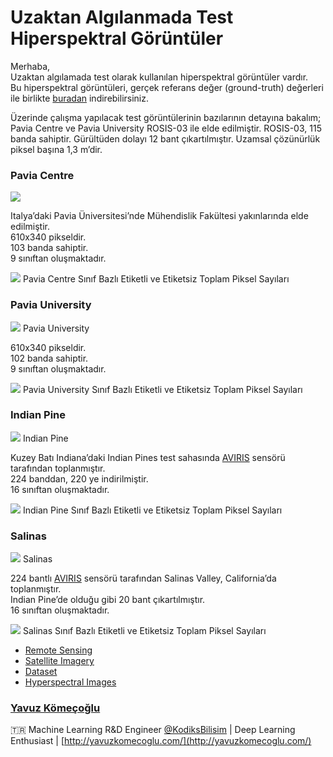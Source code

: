 # Uzaktan Algılanmada Test Hiperspektral Görüntüler

Merhaba,<br> Uzaktan algılamada test olarak kullanılan hiperspektral görüntüler
vardır.<br> Bu hiperspektral görüntüleri, gerçek referans değer (ground-truth)
değerleri ile birlikte
[buradan](http://www.ehu.eus/ccwintco/index.php?title=Hyperspectral_Remote_Sensing_Scenes)
indirebilirsiniz.

Üzerinde çalışma yapılacak test görüntülerinin bazılarının detayına bakalım;<br>
Pavia Centre ve Pavia University ROSIS-03 ile elde edilmiştir. ROSIS-03, 115
banda sahiptir. Gürültüden dolayı 12 bant çıkartılmıştır. Uzamsal çözünürlük
piksel başına 1,3 m’dir.

### Pavia Centre

![](https://cdn-images-1.medium.com/max/600/1*TYuvt5KZEOaTn3nS_nabPw.png)

Italya’daki Pavia Üniversitesi’nde Mühendislik Fakültesi yakınlarında elde
edilmiştir. <br> 610x340 pikseldir. <br> 103 banda sahiptir. <br> 9 sınıftan
oluşmaktadır.

![](https://cdn-images-1.medium.com/max/800/1*mPNJ70iJDmFzMJxsTwCnDQ.png)
<span class="figcaption_hack">Pavia Centre Sınıf Bazlı Etiketli ve Etiketsiz Toplam Piksel Sayıları</span>

### Pavia University

![](https://cdn-images-1.medium.com/max/600/1*AMokdz98nr45E9LCY9vSLg.png)
<span class="figcaption_hack">Pavia University</span>

610x340 pikseldir. <br> 102 banda sahiptir. <br> 9 sınıftan oluşmaktadır.

![](https://cdn-images-1.medium.com/max/800/1*RSCVFTOt8uV3DXrfdXjr_Q.png)
<span class="figcaption_hack">Pavia University Sınıf Bazlı Etiketli ve Etiketsiz Toplam Piksel Sayıları</span>

### Indian Pine

![](https://cdn-images-1.medium.com/max/600/1*QStAHuzT-vMR4cGVSkELaw.png)
<span class="figcaption_hack">Indian Pine</span>

Kuzey Batı Indiana’daki Indian Pines test sahasında
[AVIRIS](http://aviris.jpl.nasa.gov/) sensörü tarafından toplanmıştır.<br> 224
banddan, 220 ye indirilmiştir. <br> 16 sınıftan oluşmaktadır.

![](https://cdn-images-1.medium.com/max/800/1*Cyj0tOLF7EohbfT8zEmwkA.png)
<span class="figcaption_hack">Indian Pine Sınıf Bazlı Etiketli ve Etiketsiz Toplam Piksel Sayıları</span>

### Salinas

![](https://cdn-images-1.medium.com/max/600/1*KG80cbqHcEHxwNlAkgkAHA.png)
<span class="figcaption_hack">Salinas</span>

224 bantlı [AVIRIS](http://aviris.jpl.nasa.gov/) sensörü tarafından Salinas
Valley, California’da toplanmıştır.<br> Indian Pine’de olduğu gibi 20 bant
çıkartılmıştır. <br> 16 sınıftan oluşmaktadır.

![](https://cdn-images-1.medium.com/max/800/1*8v13hQh-1fX-Tt1bc_uTlQ.png)
<span class="figcaption_hack">Salinas Sınıf Bazlı Etiketli ve Etiketsiz Toplam Piksel Sayıları</span>

* [Remote Sensing](https://medium.com/tag/remote-sensing?source=post)
* [Satellite Imagery](https://medium.com/tag/satellite-imagery?source=post)
* [Dataset](https://medium.com/tag/dataset?source=post)
* [Hyperspectral Images](https://medium.com/tag/hyperspectral-image?source=post)

### [Yavuz Kömeçoğlu](https://medium.com/@komecoglu.yavuz)

🇹🇷 Machine Learning R&D Engineer
[@KodiksBilisim](http://twitter.com/KodiksBilisim) | Deep Learning Enthusiast |
[http://yavuzkomecoglu.com/](http://yavuzkomecoglu.com/)

